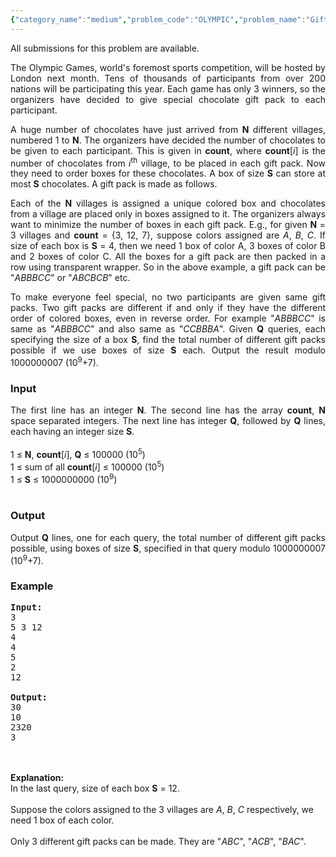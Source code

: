 ```yaml
---
{"category_name":"medium","problem_code":"OLYMPIC","problem_name":"Gifts at Olympics","languages_supported":{"0":"ADA","1":"ASM","2":"BASH","3":"BF","4":"C","5":"C99 strict","6":"CAML","7":"CLOJ","8":"CLPS","9":"CPP 4.3.2","10":"CPP 4.9.2","11":"CPP14","12":"CS2","13":"D","14":"ERL","15":"FORT","16":"FS","17":"GO","18":"HASK","19":"ICK","20":"ICON","21":"JAVA","22":"JS","23":"LISP clisp","24":"LISP sbcl","25":"LUA","26":"NEM","27":"NICE","28":"NODEJS","29":"PAS fpc","30":"PAS gpc","31":"PERL","32":"PERL6","33":"PHP","34":"PIKE","35":"PRLG","36":"PYTH","37":"PYTH 3.4","38":"RUBY","39":"SCALA","40":"SCM guile","41":"SCM qobi","42":"ST","43":"TCL","44":"TEXT","45":"WSPC"},"max_timelimit":2,"source_sizelimit":50000,"problem_author":"flying_ant","problem_tester":"laycurse","date_added":"8-06-2012","tags":{"0":"cook23","1":"easy","2":"flying_ant"},"editorial_url":"http://discuss.codechef.com/problems/OLYMPIC","time":{"view_start_date":1339959726,"submit_start_date":1339959726,"visible_start_date":1339959300,"end_date":1735669800},"layout":"problem"}
---
```

<span class="solution-visible-txt">All submissions for this problem are available.</span><p align="justify">
The Olympic Games, world's foremost sports competition, 
will be hosted by London next month. 
Tens of thousands of participants from over 200 nations will be participating this year. 
Each game has only 3 winners, so the organizers have decided to give special chocolate gift pack to each participant.

<p align="justify">
A huge number of chocolates have just arrived from <b>N</b> different villages, numbered 1 to <b>N</b>. 
The organizers have decided the number of chocolates to be given to each participant. 
This is given in <b>count</b>, where <b>count</b>[<i>i</i>] is the number of chocolates from <i>i</i><sup>th</sup> village, 
to be placed in each gift pack. 
Now they need to order boxes for these chocolates. 
A box of size <b>S</b> can store at most <b>S</b> chocolates. 
A gift pack is made as follows.

<p align="justify">
Each of the <b>N</b> villages is assigned a unique colored box 
and chocolates from a village are placed only in boxes assigned to it. 
The organizers always want to minimize the number of boxes in each gift pack. 
E.g., for given <b>N</b> = 3 villages and <b>count</b> = {3, 12, 7}, suppose colors assigned are <i>A</i>, <i>B</i>, <i>C</i>. 
If size of each box is <b>S</b> = 4, then we need 1 box of color A, 3 boxes of color B and 2 boxes of color C. 
All the boxes for a gift pack are then packed in a row using transparent wrapper. 
So in the above example, a gift pack can be "<i>ABBBCC</i>" or "<i>ABCBCB</i>" etc.

<p align="justify">
To make everyone feel special, no two participants are given same gift packs. 
Two gift packs are different if and only if they have the different order of colored boxes, even in reverse order. 
For example "<i>ABBBCC</i>" is same as "<i>ABBBCC</i>" and also same as "<i>CCBBBA</i>". 
Given <b>Q</b> queries, each specifying the size of a box <b>S</b>, 
find the total number of different gift packs possible if we use boxes of size <b>S</b> each. 
Output the result modulo 1000000007 (10<sup>9</sup>+7).

<h3>Input</h3>
<p align="justify">The first line has an integer <b>N</b>. The second line has the array <b>count</b>, <b>N</b> space separated integers. 
The next line has integer <b>Q</b>, followed by <b>Q</b> lines, each having an integer size <b>S</b>.<br/><br/>
1 &le; <b>N</b>, <b>count</b>[<i>i</i>], <b>Q</b> &le; 100000 (10<sup>5</sup>)<br/>
1 &le; sum of all <b>count</b>[<i>i</i>] &le; 100000 (10<sup>5</sup>)<br/>
1 &le; <b>S</b> &le; 1000000000 (10<sup>9</sup>)<br/><br/>

<h3>Output</h3>
<p align="justify">Output <b>Q</b> lines, one for each query, 
the total number of different gift packs possible, using boxes of size <b>S</b>, specified in that query modulo 1000000007 (10<sup>9</sup>+7).

<h3>Example</h3>

<pre>
<b>Input:</b>
3
5 3 12
4
4
5
2
12

<b>Output:</b>
30
10
2320
3
</pre>
<br/><br/>
<b>Explanation:</b><br/>
In the last query, size of each box <b>S</b> = 12.<br/><br/>
Suppose the colors assigned to the 3 villages are <i>A</i>, <i>B</i>, <i>C</i> respectively,
we need 1 box of each color. <br/><br/>
Only 3 different gift packs can be made. They are "<i>ABC</i>", "<i>ACB</i>", "<i>BAC</i>".<br/>
